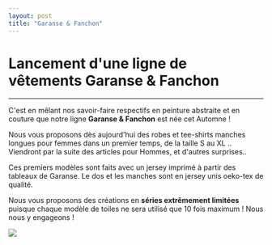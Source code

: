 ```yaml
---
layout: post
title: "Garanse & Fanchon"
---
```

# Lancement d'une ligne de vêtements Garanse & Fanchon
---
C'est en mêlant nos savoir-faire respectifs en peinture abstraite et en couture que notre ligne **Garanse & Fanchon** est née cet Automne ! 

Nous vous proposons dès aujourd'hui des robes et tee-shirts manches longues pour femmes dans un premier temps, de la taille S au XL .. Viendront par la suite des articles pour Hommes, et d'autres surprises..

Ces premiers modèles sont faits avec un jersey imprimé à partir des tableaux de Garanse. Le dos et les manches sont en jersey unis oeko-tex de qualité.

Nous vous proposons des créations en **séries extrêmement limitées** puisque chaque modèle de toiles ne sera utilisé que 10 fois maximum ! Nous nous y engageons !



![](https://garanse.github.io/assets/images/F&G/20200929_lancementF&G.JPG)